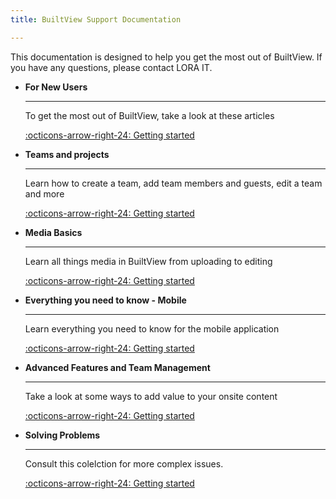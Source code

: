 ```yaml
---
title: BuiltView Support Documentation

---
```


This documentation is designed to help you get the most out of BuiltView. If you have any questions, please contact LORA IT.

<div class="grid cards" markdown>

-   __For New Users__

    ---

    To get the most out of BuiltView, take a look at these articles

    [:octicons-arrow-right-24: Getting started](./for-new-users/first-time.md)

-   __Teams and projects__

    ---

    Learn how to create a team, add team members and guests, edit a team and more

    [:octicons-arrow-right-24: Getting started](./teams-and-projects/1intro.md)

-   __Media Basics__

    ---

    Learn all things media in BuiltView from uploading to editing

    [:octicons-arrow-right-24: Getting started](./media-basics/reports-and-exports.md)

-   __Everything you need to know - Mobile__

    ---

    Learn everything you need to know for the mobile application

    [:octicons-arrow-right-24: Getting started](./mobile-help/1capturing.md)

-   __Advanced Features and Team Management__

    ---

    Take a look at some ways to add value to your onsite content

    [:octicons-arrow-right-24: Getting started](./advanced-features-and-team-management/floorplans.md)

-   __Solving Problems__

    ---

    Consult this colelction for more complex issues.

    [:octicons-arrow-right-24: Getting started](./solving-problems/recovering-lost-photos.md)
</div>